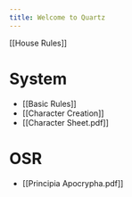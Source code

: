 ```yaml
---
title: Welcome to Quartz
---
```

[[House Rules]]
# System
- [[Basic Rules]]
- [[Character Creation]]
- [[Character Sheet.pdf]]
# OSR
- [[Principia Apocrypha.pdf]]
